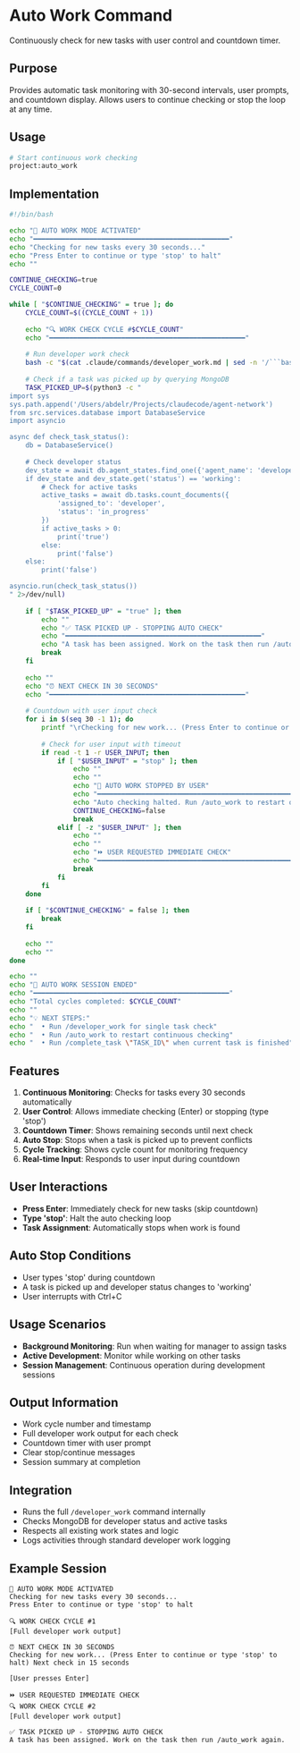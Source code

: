 # Auto Work Command

Continuously check for new tasks with user control and countdown timer.

## Purpose
Provides automatic task monitoring with 30-second intervals, user prompts, and countdown display. Allows users to continue checking or stop the loop at any time.

## Usage
```bash
# Start continuous work checking
project:auto_work
```

## Implementation

```bash
#!/bin/bash

echo "🔄 AUTO WORK MODE ACTIVATED"
echo "━━━━━━━━━━━━━━━━━━━━━━━━━━━━━━━━━━━━━━━━━━━━━━━━━"
echo "Checking for new tasks every 30 seconds..."
echo "Press Enter to continue or type 'stop' to halt"
echo ""

CONTINUE_CHECKING=true
CYCLE_COUNT=0

while [ "$CONTINUE_CHECKING" = true ]; do
    CYCLE_COUNT=$((CYCLE_COUNT + 1))
    
    echo "🔍 WORK CHECK CYCLE #$CYCLE_COUNT"
    echo "━━━━━━━━━━━━━━━━━━━━━━━━━━━━━━━━━━━━━━━━━━━━━━━━━"
    
    # Run developer work check
    bash -c "$(cat .claude/commands/developer_work.md | sed -n '/```bash/,/```/p' | sed '1d;$d')"
    
    # Check if a task was picked up by querying MongoDB
    TASK_PICKED_UP=$(python3 -c "
import sys
sys.path.append('/Users/abdelr/Projects/claudecode/agent-network')
from src.services.database import DatabaseService
import asyncio

async def check_task_status():
    db = DatabaseService()
    
    # Check developer status
    dev_state = await db.agent_states.find_one({'agent_name': 'developer'})
    if dev_state and dev_state.get('status') == 'working':
        # Check for active tasks
        active_tasks = await db.tasks.count_documents({
            'assigned_to': 'developer',
            'status': 'in_progress'
        })
        if active_tasks > 0:
            print('true')
        else:
            print('false')
    else:
        print('false')

asyncio.run(check_task_status())
" 2>/dev/null)
    
    if [ "$TASK_PICKED_UP" = "true" ]; then
        echo ""
        echo "✅ TASK PICKED UP - STOPPING AUTO CHECK"
        echo "━━━━━━━━━━━━━━━━━━━━━━━━━━━━━━━━━━━━━━━━━━━━━━━━━"
        echo "A task has been assigned. Work on the task then run /auto_work again."
        break
    fi
    
    echo ""
    echo "⏰ NEXT CHECK IN 30 SECONDS"
    echo "━━━━━━━━━━━━━━━━━━━━━━━━━━━━━━━━━━━━━━━━━━━━━━━━━"
    
    # Countdown with user input check
    for i in $(seq 30 -1 1); do
        printf "\rChecking for new work... (Press Enter to continue or type 'stop' to halt) Next check in %2d seconds" $i
        
        # Check for user input with timeout
        if read -t 1 -r USER_INPUT; then
            if [ "$USER_INPUT" = "stop" ]; then
                echo ""
                echo ""
                echo "🛑 AUTO WORK STOPPED BY USER"
                echo "━━━━━━━━━━━━━━━━━━━━━━━━━━━━━━━━━━━━━━━━━━━━━━━━━"
                echo "Auto checking halted. Run /auto_work to restart or /developer_work for single check."
                CONTINUE_CHECKING=false
                break
            elif [ -z "$USER_INPUT" ]; then
                echo ""
                echo ""
                echo "⏩ USER REQUESTED IMMEDIATE CHECK"
                echo "━━━━━━━━━━━━━━━━━━━━━━━━━━━━━━━━━━━━━━━━━━━━━━━━━"
                break
            fi
        fi
    done
    
    if [ "$CONTINUE_CHECKING" = false ]; then
        break
    fi
    
    echo ""
    echo ""
done

echo ""
echo "🏁 AUTO WORK SESSION ENDED"
echo "━━━━━━━━━━━━━━━━━━━━━━━━━━━━━━━━━━━━━━━━━━━━━━━━━"
echo "Total cycles completed: $CYCLE_COUNT"
echo ""
echo "💡 NEXT STEPS:"
echo "  • Run /developer_work for single task check"
echo "  • Run /auto_work to restart continuous checking"
echo "  • Run /complete_task \"TASK_ID\" when current task is finished"
```

## Features
1. **Continuous Monitoring**: Checks for tasks every 30 seconds automatically
2. **User Control**: Allows immediate checking (Enter) or stopping (type 'stop')
3. **Countdown Timer**: Shows remaining seconds until next check
4. **Auto Stop**: Stops when a task is picked up to prevent conflicts
5. **Cycle Tracking**: Shows cycle count for monitoring frequency
6. **Real-time Input**: Responds to user input during countdown

## User Interactions
- **Press Enter**: Immediately check for new tasks (skip countdown)
- **Type 'stop'**: Halt the auto checking loop
- **Task Assignment**: Automatically stops when work is found

## Auto Stop Conditions
- User types 'stop' during countdown
- A task is picked up and developer status changes to 'working'
- User interrupts with Ctrl+C

## Usage Scenarios
- **Background Monitoring**: Run when waiting for manager to assign tasks
- **Active Development**: Monitor while working on other tasks
- **Session Management**: Continuous operation during development sessions

## Output Information
- Work cycle number and timestamp
- Full developer work output for each check
- Countdown timer with user prompt
- Clear stop/continue messages
- Session summary at completion

## Integration
- Runs the full `/developer_work` command internally
- Checks MongoDB for developer status and active tasks
- Respects all existing work states and logic
- Logs activities through standard developer work logging

## Example Session
```
🔄 AUTO WORK MODE ACTIVATED
Checking for new tasks every 30 seconds...
Press Enter to continue or type 'stop' to halt

🔍 WORK CHECK CYCLE #1
[Full developer work output]

⏰ NEXT CHECK IN 30 SECONDS
Checking for new work... (Press Enter to continue or type 'stop' to halt) Next check in 15 seconds

[User presses Enter]

⏩ USER REQUESTED IMMEDIATE CHECK
🔍 WORK CHECK CYCLE #2
[Full developer work output]

✅ TASK PICKED UP - STOPPING AUTO CHECK
A task has been assigned. Work on the task then run /auto_work again.
```